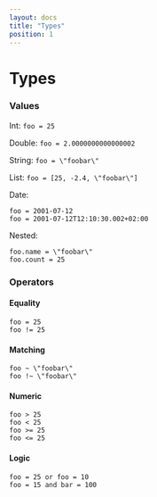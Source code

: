 ```yaml
---
layout: docs
title: "Types"
position: 1
---
```


# Types

### Values

Int: `foo = 25`

Double: `foo = 2.0000000000000002`

String: `foo = \"foobar\"`

List: `foo = [25, -2.4, \"foobar\"]`

Date:

    foo = 2001-07-12
    foo = 2001-07-12T12:10:30.002+02:00
    
Nested:

    foo.name = \"foobar\"
    foo.count = 25

### Operators

#### Equality 

    foo = 25
    foo != 25


#### Matching

    foo ~ \"foobar\"
    foo !~ \"foobar\"

#### Numeric

    foo > 25
    foo < 25
    foo >= 25
    foo <= 25

#### Logic

    foo = 25 or foo = 10
    foo = 15 and bar = 100